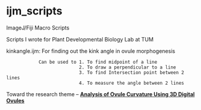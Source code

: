 # ijm_scripts
ImageJ/Fiji Macro Scripts

Scripts I wrote for Plant Developmental Biology Lab at TUM

kinkangle.ijm: For finding out the kink angle in ovule morphogenesis

                Can be used to 1. To find midpoint of a line
                               2. To draw a perpendicular to a line
                               3. To find Intersection point between 2 lines
                               4. To measure the angle between 2 lines

Toward the research theme – [**Analysis of Ovule Curvature Using 3D Digital Ovules**](https://www.mls.ls.tum.de/plantdev/research/schneitz-lab/)
